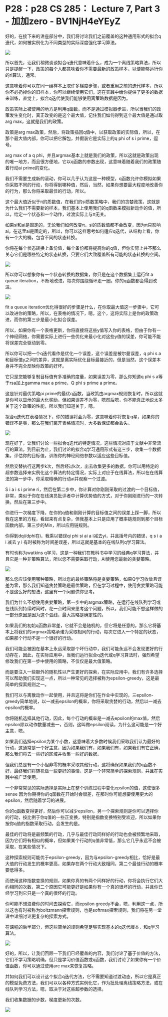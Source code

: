 # P28：p28 CS 285： Lecture 7, Part 3 - 加加zero - BV1NjH4eYEyZ

好的，在接下来的讲座部分中，我们将讨论我们之前覆盖的这种通用形式的拟合q迭代，如何被实例化为不同类型的实际深度强化学习算法。



![](img/d52fd6cab2c852c41cc05a77a172a3c4_1.png)

所以首先，让我们稍微谈谈拟合q迭代意味着什么，成为一个离线策略算法，所以只是提醒一下，政策的每个人都意味着你不需要最新的政策样本，以便能够运行你的rl算法，通常。

这意味着你可以在同一组样本上取许多梯度步骤，或者重用之前的迭代样本，所以你不必扔掉你的旧样本，你可以继续使用它们，这在实践中给你提供了更多的数据来训练，直觉上，拟合q迭代使我们能够使用离策略数据是因为。

政策实际上被使用的地方是利用q函数，而不是通过模拟器步进，所以当我们的政策发生变化时，真正改变的是这个最大值，记住我们如何得到这个最大值是通过取arg max，这就是我们的政策。

政策是arg max政策，然后，将政策插回q值中，以获取政策的实际值，所以，在那个最大值内部，你可以把它解包，并假装它是实际上的q phi of s i prime，逗号。

arg max of a q phi，并且argmax基本上就是我们的政策，所以这就是政策出现的唯一地方，而且很方便地，它以q函数的参数出现，这意味着随着我们的政策随着行动ai prime的变化。

我们不需要生成新的滚动，你可以几乎认为这是一种模型，q函数允许你模拟如果你采取不同的行动，你将得到哪种值，然后，当然，如果你想要最大程度地改善你的行为，那么你将采取最佳的行动，所以。

这个最大值近似于π的质数值，在我们的si质数策略中，我们的贪婪政策，这就是为什么我们不需要新的样本，我们基本上使用我们的q函数来模拟新动作的值，所以，给定一个状态和一个动作，过渡实际上与π无关。

如果si和ai是固定的，无论我们如何改变π，si的质数值都不会改变，因为π只影响ai，在这里ai是固定的，所以，你可以这样思考如何适应q迭代，从结构上看，你有一个大的桶，包含不同的状态转换。

你将在每个状态转换上备份值，每个备份都将提高你的q值，但你实际上并不那么关心它们是哪些特定的状态转换，只要它们大致覆盖所有可能的状态转换的空间。



![](img/d52fd6cab2c852c41cc05a77a172a3c4_3.png)

所以你可以想象你有一个状态转换的数据集，你只是在这个数据集上运行fit a queue iteration，不断地改进，每次你围绕循环走一圈，你的q函数都会得到改进。



![](img/d52fd6cab2c852c41cc05a77a172a3c4_5.png)

fit a queue iteration优化得很好的步骤是什么，在你取最大值这一步骤中，它可以改进你的策略，所以，在表格的情况下，嗯，这个，这将实际上是你的政策改进，而你的第三步是最小化拟合误差。

所以，如果你有一个表格更新，你将直接将这些y值写入你的表格，但由于你有一个神经网络，你需要实际上进行一些优化来最小化对这些y值的误差，你可能不能将误差完全驱动到零。

所以你可以把一个q迭代看作是优化一个误差，这个误差是被尔曼误差，q phi s a和目标值y之间的差异，这就是离实际优化目标最接近的，但是当然，这个误差本身并不完全反映你政策的好坏。

它只是您能够复制目标值有多准确的度量，如果误差为零，那么你知道q phi s a等于rsa加上gamma max a prime，Q phi s prime a prime。

这是针对最优策略pi prime的最优q函数，当政策由argmax规则恢复时，所以这就是你可以显示的最大化奖励，但如果误差不为零，嗯然后嗯，你不能真正地说太多关于这个政策的性能，所以我们知道关于，嗯。

拟合q迭代在表格情况下，你的错误将会为零，这意味着你将恢复q星，如果你的错误不是零，那么在我们离开表格情况时，大多数保证都会丢失。



![](img/d52fd6cab2c852c41cc05a77a172a3c4_7.png)

现在好了，让我们讨论一些拟合q迭代的特定情况，这些情况对应于文献中非常流行的算法，到目前为止，我们讨论的拟合q学习通用形式有这三步，收集一个数据集，评估你的目标值，训练你的神经网络参数以适应这些目标值。

然后交替执行这两步k次，然后经过k次，出去收集更多的数据，你可以用特定的超参数选择来实例化这个算法的特定情况，实际上对应于在线算法，所以在在线算法的第一步中，你采取精确的行动ai并观察一个过渡。

S i a i s i prime ri，然后在第二步中，你计算对你刚刚采取的过渡的一个目标值，非常，类似于你在在线演员批评者中计算优势值的方式，对于你刚刚进行的一次转换，然后在第三步中。

你进行一次梯度下降，在你的q值和刚刚计算的目标值之间的误差上踩一脚，所以我在这里的方程，看起来有点复杂，但我基本上只是应用了概率链规则到那个目标函数内部，第三步的Min，所以应用链规则。

你得到dqi/dphi在i，我乘以错误qi phi si ai a i减去yi，并且括号内的错误，q s i a i 减去 y i 有时被称为时间差误差，所以这就是基本的在线队列q学习算法。

有时也称为watkins q学习，这是一种我们在教科书中学习的经典q学习算法，并且它是一种非策略算法，所以您不需要采取行动，Ai使用您最新的贪婪策略。



![](img/d52fd6cab2c852c41cc05a77a172a3c4_9.png)

那么您应该使用哪种策略，所以您的最终策略将是贪婪策略，如果Q学习收敛且误差为零，那么我们知道贪婪策略是最优策略，但在学习过程中，使用贪婪策略可能不是这么好的想法，这里有一个问题供你思考。

我们为什么不想使用贪婪策略，第一步中的argmax策略，在运行在线队列学习或在线队列持续时间时，花一点时间来思考这个问题，所以，我们可能不想这样做的一部分原因是因为这个弧线，最大策略是确定性的。

如果我们的初始q函数非常差，它就不会是随机的，但它将是任意的，那么它将基本上将我们的argmax策略承诺为采取相同的行动，每次它进入一个特定的状态，如果那个行动不是一个很好的行动。

我们可能会被困在基本上永远采取那个坏行动中，我们可能永远不会发现更好的行动存在，因此，在实际应用中，当我们运行拟合q迭代或q学习算法时，强烈希望修改我们在第一步中使用的策略，不仅仅是最大值策略。

而是要注入一些额外的随机性以产生更好的探索，在实际应用中，我们有许多选择可以帮助我们实现这一点，所以一种常见的选择被称为epsilon-greedy，这是最简单的探索规则之一。

我们可以与离散动作一起使用，并且这将是你们在作业中实现的，三epsilon-greedy简单地说，以一减去epsilon的概率，你将采取贪婪的行动，然后以一减去epsilon的概率。

你将随机选择其他行动，因此，每个行动的概率是一减去epsilon的max值，然后epsilon除以动作数量减去一，否则，这叫做epsilon阅读，为什么这可能是一个好主意，嗯。

如果我们选择epsilon为某个小数，这意味着大多数时候我们采取我们认为最好的行动，这通常是一个好主意，因为如果我们有，如果我们有，如果我们有它正确，那么我们将去一些好的区域并收集一些好的数据。

但我们总是有一个小但非零的概率采取其他行动，这将确保如果我们的q函数不好，最终我们将随机做一些更好的事情，这是一个非常简单的探索规则，并且在实践中被广泛使用。

一个非常常见的实际选择是实际上在整个训练过程中变化epsilon的值，这使很多 sense 因为你期待你的q函数在开始时会很差，在那时你可能想要使用更大的epsilon，然后随着学习的进展。

你的q函数变得更好，然后你可以减少epsilon，另一个探索规则是你可以选择你的行动，按比例于你q值的一些正变换，特别是指数变换特别受欢迎，所以如果你按你q值的指数采取行动，会发生的是。

最佳的行动将是最频繁的行动，几乎与最佳行动同样好的行动也会被频繁地采取，因为它们将有相似的概率，但如果某个行动的q值非常低，那么它几乎永远不会被采取，在某些情况下。

这种探索规则可能优于epsilon-greedy，因为与epsilon-greedy相比，恰好是最大值的行动发生的概率更高，如果存在两个行动大致相同，第二个最佳行动的概率要低得多。

而使用这种指数变换的规则，如果你真的有两个同样好的行动，你将会执行它们大约相同的次数，第二个原因它可能更好是如果你有一个真的很坏的行动，并且你已经学习到它只是一个真的很坏的行动。

你可能不想浪费你的时间去探索它，而epsilon greedy不会，嗯，利用这一点，所以这也有时被称为boltzmann探索规则，也是softmax探索规则，我们将在另一堂课中详细讨论更复杂的探索方式。

在课程的后半部分，但这些简单的规则希望足够实现基本的q迭代版本，和q学习算法。

![](img/d52fd6cab2c852c41cc05a77a172a3c4_11.png)

好的，所以，让我们回顾一下我们已经覆盖的内容，我们讨论了基于价值的方法，它们不学习策略明确，但只是学习价值函数或q函数，我们讨论了如果你有一个价值函数，你可以通过使用arc max来恢复策略。

并如何我们可以设计这个拟合q迭代方法，它不需要知道过渡动态，所以它是真正的模型免费方法，我们可以以各种方式实例化它，作为批处理离线策略方法，或在线队列学习方法，嗯，取决于对这些超参数的选择。

我们收集数据的步数，梯度更新的次数。

![](img/d52fd6cab2c852c41cc05a77a172a3c4_13.png)